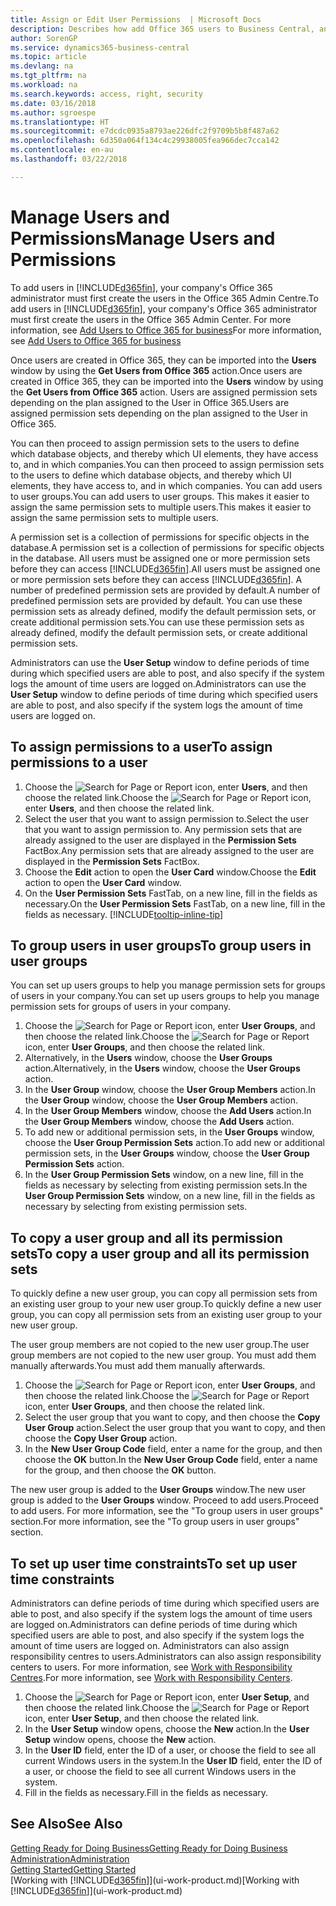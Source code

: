 ```yaml
---
title: Assign or Edit User Permissions  | Microsoft Docs
description: Describes how add Office 365 users to Business Central, and then assign permissions, access rights, and security settings.
author: SorenGP
ms.service: dynamics365-business-central
ms.topic: article
ms.devlang: na
ms.tgt_pltfrm: na
ms.workload: na
ms.search.keywords: access, right, security
ms.date: 03/16/2018
ms.author: sgroespe
ms.translationtype: HT
ms.sourcegitcommit: e7dcdc0935a8793ae226dfc2f9709b5b8f487a62
ms.openlocfilehash: 6d350a064f134c4c29938005fea966dec7cca142
ms.contentlocale: en-au
ms.lasthandoff: 03/22/2018

---
```

# <a name="manage-users-and-permissions"></a><span data-ttu-id="d2fd3-103">Manage Users and Permissions</span><span class="sxs-lookup"><span data-stu-id="d2fd3-103">Manage Users and Permissions</span></span>
<span data-ttu-id="d2fd3-104">To add users in [!INCLUDE[d365fin](includes/d365fin_md.md)], your company's Office 365 administrator must first create the users in the Office 365 Admin Centre.</span><span class="sxs-lookup"><span data-stu-id="d2fd3-104">To add users in [!INCLUDE[d365fin](includes/d365fin_md.md)], your company's Office 365 administrator must first create the users in the Office 365 Admin Center.</span></span> <span data-ttu-id="d2fd3-105">For more information, see [Add Users to Office 365 for business](https://support.office.com/en-us/article/Add-users-to-Office-365-for-business-435ccec3-09dd-4587-9ebd-2f3cad6bc2bc)</span><span class="sxs-lookup"><span data-stu-id="d2fd3-105">For more information, see [Add Users to Office 365 for business](https://support.office.com/en-us/article/Add-users-to-Office-365-for-business-435ccec3-09dd-4587-9ebd-2f3cad6bc2bc)</span></span>

<span data-ttu-id="d2fd3-106">Once users are created in Office 365, they can be imported into the **Users** window by using the **Get Users from Office 365** action.</span><span class="sxs-lookup"><span data-stu-id="d2fd3-106">Once users are created in Office 365, they can be imported into the **Users** window by using the **Get Users from Office 365** action.</span></span> <span data-ttu-id="d2fd3-107">Users are assigned permission sets depending on the plan assigned to the User in Office 365.</span><span class="sxs-lookup"><span data-stu-id="d2fd3-107">Users are assigned permission sets depending on the plan assigned to the User in Office 365.</span></span>

<span data-ttu-id="d2fd3-108">You can then proceed to assign permission sets to the users to define which database objects, and thereby which UI elements, they have access to, and in which companies.</span><span class="sxs-lookup"><span data-stu-id="d2fd3-108">You can then proceed to assign permission sets to the users to define which database objects, and thereby which UI elements, they have access to, and in which companies.</span></span> <span data-ttu-id="d2fd3-109">You can add users to user groups.</span><span class="sxs-lookup"><span data-stu-id="d2fd3-109">You can add users to user groups.</span></span> <span data-ttu-id="d2fd3-110">This makes it easier to assign the same permission sets to multiple users.</span><span class="sxs-lookup"><span data-stu-id="d2fd3-110">This makes it easier to assign the same permission sets to multiple users.</span></span>

<span data-ttu-id="d2fd3-111">A permission set is a collection of permissions for specific objects in the database.</span><span class="sxs-lookup"><span data-stu-id="d2fd3-111">A permission set is a collection of permissions for specific objects in the database.</span></span> <span data-ttu-id="d2fd3-112">All users must be assigned one or more permission sets before they can access [!INCLUDE[d365fin](includes/d365fin_md.md)].</span><span class="sxs-lookup"><span data-stu-id="d2fd3-112">All users must be assigned one or more permission sets before they can access [!INCLUDE[d365fin](includes/d365fin_md.md)].</span></span> <span data-ttu-id="d2fd3-113">A number of predefined permission sets are provided by default.</span><span class="sxs-lookup"><span data-stu-id="d2fd3-113">A number of predefined permission sets are provided by default.</span></span> <span data-ttu-id="d2fd3-114">You can use these permission sets as already defined, modify the default permission sets, or create additional permission sets.</span><span class="sxs-lookup"><span data-stu-id="d2fd3-114">You can use these permission sets as already defined, modify the default permission sets, or create additional permission sets.</span></span>

<span data-ttu-id="d2fd3-115">Administrators can use the **User Setup** window to define periods of time during which specified users are able to post, and also specify if the system logs the amount of time users are logged on.</span><span class="sxs-lookup"><span data-stu-id="d2fd3-115">Administrators can use the **User Setup** window to define periods of time during which specified users are able to post, and also specify if the system logs the amount of time users are logged on.</span></span>

## <a name="to-assign-permissions-to-a-user"></a><span data-ttu-id="d2fd3-116">To assign permissions to a user</span><span class="sxs-lookup"><span data-stu-id="d2fd3-116">To assign permissions to a user</span></span>
1. <span data-ttu-id="d2fd3-117">Choose the ![Search for Page or Report](media/ui-search/search_small.png "Search for Page or Report icon") icon, enter **Users**, and then choose the related link.</span><span class="sxs-lookup"><span data-stu-id="d2fd3-117">Choose the ![Search for Page or Report](media/ui-search/search_small.png "Search for Page or Report icon") icon, enter **Users**, and then choose the related link.</span></span>
2. <span data-ttu-id="d2fd3-118">Select the user that you want to assign permission to.</span><span class="sxs-lookup"><span data-stu-id="d2fd3-118">Select the user that you want to assign permission to.</span></span>
<span data-ttu-id="d2fd3-119">Any permission sets that are already assigned to the user are displayed in the **Permission Sets** FactBox.</span><span class="sxs-lookup"><span data-stu-id="d2fd3-119">Any permission sets that are already assigned to the user are displayed in the **Permission Sets** FactBox.</span></span>
3. <span data-ttu-id="d2fd3-120">Choose the **Edit** action to open the **User Card** window.</span><span class="sxs-lookup"><span data-stu-id="d2fd3-120">Choose the **Edit** action to open the **User Card** window.</span></span>
4. <span data-ttu-id="d2fd3-121">On the **User Permission Sets** FastTab, on a new line, fill in the fields as necessary.</span><span class="sxs-lookup"><span data-stu-id="d2fd3-121">On the **User Permission Sets** FastTab, on a new line, fill in the fields as necessary.</span></span> [!INCLUDE[tooltip-inline-tip](includes/tooltip-inline-tip_md.md)]

## <a name="to-group-users-in-user-groups"></a><span data-ttu-id="d2fd3-122">To group users in user groups</span><span class="sxs-lookup"><span data-stu-id="d2fd3-122">To group users in user groups</span></span>
<span data-ttu-id="d2fd3-123">You can set up users groups to help you manage permission sets for groups of users in your company.</span><span class="sxs-lookup"><span data-stu-id="d2fd3-123">You can set up users groups to help you manage permission sets for groups of users in your company.</span></span>

1. <span data-ttu-id="d2fd3-124">Choose the ![Search for Page or Report](media/ui-search/search_small.png "Search for Page or Report icon") icon, enter **User Groups**, and then choose the related link.</span><span class="sxs-lookup"><span data-stu-id="d2fd3-124">Choose the ![Search for Page or Report](media/ui-search/search_small.png "Search for Page or Report icon") icon, enter **User Groups**, and then choose the related link.</span></span>
2. <span data-ttu-id="d2fd3-125">Alternatively, in the **Users** window, choose the **User Groups** action.</span><span class="sxs-lookup"><span data-stu-id="d2fd3-125">Alternatively, in the **Users** window, choose the **User Groups** action.</span></span>
3. <span data-ttu-id="d2fd3-126">In the **User Group** window, choose the **User Group Members** action.</span><span class="sxs-lookup"><span data-stu-id="d2fd3-126">In the **User Group** window, choose the **User Group Members** action.</span></span>
6. <span data-ttu-id="d2fd3-127">In the **User Group Members** window, choose the **Add Users** action.</span><span class="sxs-lookup"><span data-stu-id="d2fd3-127">In the **User Group Members** window, choose the **Add Users** action.</span></span>
7. <span data-ttu-id="d2fd3-128">To add new or additional permission sets, in the **User Groups** window, choose the **User Group Permission Sets** action.</span><span class="sxs-lookup"><span data-stu-id="d2fd3-128">To add new or additional permission sets, in the **User Groups** window, choose the **User Group Permission Sets** action.</span></span>
8. <span data-ttu-id="d2fd3-129">In the **User Group Permission Sets** window, on a new line, fill in the fields as necessary by selecting from existing permission sets.</span><span class="sxs-lookup"><span data-stu-id="d2fd3-129">In the **User Group Permission Sets** window, on a new line, fill in the fields as necessary by selecting from existing permission sets.</span></span>

## <a name="to-copy-a-user-group-and-all-its-permission-sets"></a><span data-ttu-id="d2fd3-130">To copy a user group and all its permission sets</span><span class="sxs-lookup"><span data-stu-id="d2fd3-130">To copy a user group and all its permission sets</span></span>
<span data-ttu-id="d2fd3-131">To quickly define a new user group, you can copy all permission sets from an existing user group to your new user group.</span><span class="sxs-lookup"><span data-stu-id="d2fd3-131">To quickly define a new user group, you can copy all permission sets from an existing user group to your new user group.</span></span>

<span data-ttu-id="d2fd3-132">The user group members are not copied to the new user group.</span><span class="sxs-lookup"><span data-stu-id="d2fd3-132">The user group members are not copied to the new user group.</span></span> <span data-ttu-id="d2fd3-133">You must add them manually afterwards.</span><span class="sxs-lookup"><span data-stu-id="d2fd3-133">You must add them manually afterwards.</span></span>

1. <span data-ttu-id="d2fd3-134">Choose the ![Search for Page or Report](media/ui-search/search_small.png "Search for Page or Report icon") icon, enter **User Groups**, and then choose the related link.</span><span class="sxs-lookup"><span data-stu-id="d2fd3-134">Choose the ![Search for Page or Report](media/ui-search/search_small.png "Search for Page or Report icon") icon, enter **User Groups**, and then choose the related link.</span></span>
2. <span data-ttu-id="d2fd3-135">Select the user group that you want to copy, and then choose the **Copy User Group** action.</span><span class="sxs-lookup"><span data-stu-id="d2fd3-135">Select the user group that you want to copy, and then choose the **Copy User Group** action.</span></span>
3. <span data-ttu-id="d2fd3-136">In the **New User Group Code** field, enter a name for the group, and then choose the **OK** button.</span><span class="sxs-lookup"><span data-stu-id="d2fd3-136">In the **New User Group Code** field, enter a name for the group, and then choose the **OK** button.</span></span>

<span data-ttu-id="d2fd3-137">The new user group is added to the **User Groups** window.</span><span class="sxs-lookup"><span data-stu-id="d2fd3-137">The new user group is added to the **User Groups** window.</span></span> <span data-ttu-id="d2fd3-138">Proceed to add users.</span><span class="sxs-lookup"><span data-stu-id="d2fd3-138">Proceed to add users.</span></span> <span data-ttu-id="d2fd3-139">For more information, see the "To group users in user groups" section.</span><span class="sxs-lookup"><span data-stu-id="d2fd3-139">For more information, see the "To group users in user groups" section.</span></span>

## <a name="to-set-up-user-time-constraints"></a><span data-ttu-id="d2fd3-140">To set up user time constraints</span><span class="sxs-lookup"><span data-stu-id="d2fd3-140">To set up user time constraints</span></span>
<span data-ttu-id="d2fd3-141">Administrators can define periods of time during which specified users are able to post, and also specify if the system logs the amount of time users are logged on.</span><span class="sxs-lookup"><span data-stu-id="d2fd3-141">Administrators can define periods of time during which specified users are able to post, and also specify if the system logs the amount of time users are logged on.</span></span> <span data-ttu-id="d2fd3-142">Administrators can also assign responsibility centres to users.</span><span class="sxs-lookup"><span data-stu-id="d2fd3-142">Administrators can also assign responsibility centers to users.</span></span> <span data-ttu-id="d2fd3-143">For more information, see [Work with Responsibility Centres](inventory-responsibility-centers.md).</span><span class="sxs-lookup"><span data-stu-id="d2fd3-143">For more information, see [Work with Responsibility Centers](inventory-responsibility-centers.md).</span></span>

1. <span data-ttu-id="d2fd3-144">Choose the ![Search for Page or Report](media/ui-search/search_small.png "Search for Page or Report icon") icon, enter **User Setup**, and then choose the related link.</span><span class="sxs-lookup"><span data-stu-id="d2fd3-144">Choose the ![Search for Page or Report](media/ui-search/search_small.png "Search for Page or Report icon") icon, enter **User Setup**, and then choose the related link.</span></span>
2. <span data-ttu-id="d2fd3-145">In the **User Setup** window opens, choose the **New** action.</span><span class="sxs-lookup"><span data-stu-id="d2fd3-145">In the **User Setup** window opens, choose the **New** action.</span></span>
3. <span data-ttu-id="d2fd3-146">In the **User ID** field, enter the ID of a user, or choose the field to see all current Windows users in the system.</span><span class="sxs-lookup"><span data-stu-id="d2fd3-146">In the **User ID** field, enter the ID of a user, or choose the field to see all current Windows users in the system.</span></span>
4. <span data-ttu-id="d2fd3-147">Fill in the fields as necessary.</span><span class="sxs-lookup"><span data-stu-id="d2fd3-147">Fill in the fields as necessary.</span></span>

## <a name="see-also"></a><span data-ttu-id="d2fd3-148">See Also</span><span class="sxs-lookup"><span data-stu-id="d2fd3-148">See Also</span></span>
[<span data-ttu-id="d2fd3-149">Getting Ready for Doing Business</span><span class="sxs-lookup"><span data-stu-id="d2fd3-149">Getting Ready for Doing Business</span></span>](ui-get-ready-business.md)  
[<span data-ttu-id="d2fd3-150">Administration</span><span class="sxs-lookup"><span data-stu-id="d2fd3-150">Administration</span></span>](admin-setup-and-administration.md)  
[<span data-ttu-id="d2fd3-151">Getting Started</span><span class="sxs-lookup"><span data-stu-id="d2fd3-151">Getting Started</span></span>](product-get-started.md)  
<span data-ttu-id="d2fd3-152">[Working with [!INCLUDE[d365fin](includes/d365fin_md.md)]](ui-work-product.md)</span><span class="sxs-lookup"><span data-stu-id="d2fd3-152">[Working with [!INCLUDE[d365fin](includes/d365fin_md.md)]](ui-work-product.md)</span></span>  

